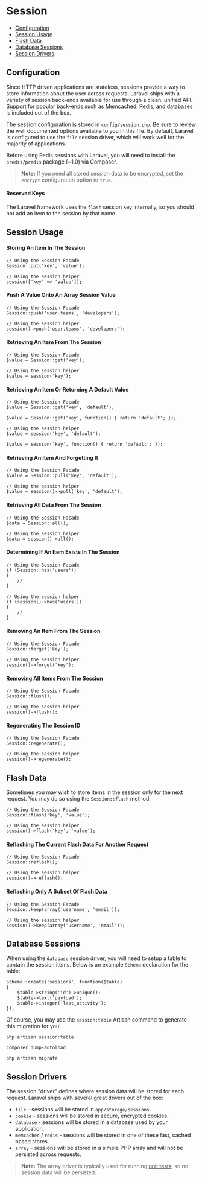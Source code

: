 # Session

- [Configuration](#configuration)
- [Session Usage](#session-usage)
- [Flash Data](#flash-data)
- [Database Sessions](#database-sessions)
- [Session Drivers](#session-drivers)

<a name="configuration"></a>
## Configuration

Since HTTP driven applications are stateless, sessions provide a way to store information about the user across requests. Laravel ships with a variety of session back-ends available for use through a clean, unified API. Support for popular back-ends such as [Memcached](http://memcached.org), [Redis](http://redis.io), and databases is included out of the box.

The session configuration is stored in `config/session.php`. Be sure to review the well documented options available to you in this file. By default, Laravel is configured to use the `file` session driver, which will work well for the majority of applications.

Before using Redis sessions with Laravel, you will need to install the `predis/predis` package (~1.0) via Composer.

> **Note:** If you need all stored session data to be encrypted, set the `encrypt` configuration option to `true`.

#### Reserved Keys

The Laravel framework uses the `flash` session key internally, so you should not add an item to the session by that name.

<a name="session-usage"></a>
## Session Usage

#### Storing An Item In The Session

    // Using the Session Facade
    Session::put('key', 'value');

    // Using the session helper
    session(['key' => 'value']);

#### Push A Value Onto An Array Session Value

    // Using the Session Facade
    Session::push('user.teams', 'developers');

    // Using the session helper
    session()->push('user.teams', 'developers');

#### Retrieving An Item From The Session

    // Using the Session Facade
    $value = Session::get('key');

    // Using the session helper
    $value = session('key');

#### Retrieving An Item Or Returning A Default Value

    // Using the Session Facade
    $value = Session::get('key', 'default');

    $value = Session::get('key', function() { return 'default'; });

    // Using the session helper
    $value = session('key', 'default');

    $value = session('key', function() { return 'default'; });

#### Retrieving An Item And Forgetting It

    // Using the Session Facade
    $value = Session::pull('key', 'default');

    // Using the session helper
    $value = session()->pull('key', 'default');

#### Retrieving All Data From The Session

    // Using the Session Facade
    $data = Session::all();

    // Using the session helper
    $data = session()->all();

#### Determining If An Item Exists In The Session

    // Using the Session Facade
    if (Session::has('users'))
    {
        //
    }

    // Using the session helper
    if (session()->has('users'))
    {
        //
    }

#### Removing An Item From The Session

    // Using the Session Facade
    Session::forget('key');

    // Using the session helper
    session()->forget('key');

#### Removing All Items From The Session

    // Using the Session Facade
    Session::flush();

    // Using the session helper
    session()->flush();

#### Regenerating The Session ID

    // Using the Session Facade
    Session::regenerate();

    // Using the session helper
    session()->regenerate();

<a name="flash-data"></a>
## Flash Data

Sometimes you may wish to store items in the session only for the next request. You may do so using the `Session::flash` method:

    // Using the Session Facade
    Session::flash('key', 'value');

    // Using the session helper
    session()->flash('key', 'value');

#### Reflashing The Current Flash Data For Another Request

    // Using the Session Facade
    Session::reflash();

    // Using the session helper
    session()->reflash();

#### Reflashing Only A Subset Of Flash Data

    // Using the Session Facade
    Session::keep(array('username', 'email'));

    // Using the session helper
    session()->keep(array('username', 'email'));

<a name="database-sessions"></a>
## Database Sessions

When using the `database` session driver, you will need to setup a table to contain the session items. Below is an example `Schema` declaration for the table:

    Schema::create('sessions', function($table)
    {
        $table->string('id')->unique();
        $table->text('payload');
        $table->integer('last_activity');
    });

Of course, you may use the `session:table` Artisan command to generate this migration for you!

    php artisan session:table

    composer dump-autoload

    php artisan migrate

<a name="session-drivers"></a>
## Session Drivers

The session "driver" defines where session data will be stored for each request. Laravel ships with several great drivers out of the box:

- `file` - sessions will be stored in `app/storage/sessions`.
- `cookie` - sessions will be stored in secure, encrypted cookies.
- `database` - sessions will be stored in a database used by your application.
- `memcached` / `redis` - sessions will be stored in one of these fast, cached based stores.
- `array` - sessions will be stored in a simple PHP array and will not be persisted across requests.

> **Note:** The array driver is typically used for running [unit tests](/docs/5.0/testing), so no session data will be persisted.
